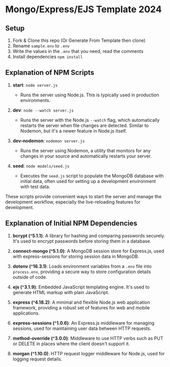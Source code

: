 # Mongo/Express/EJS Template 2024

## Setup

1. Fork & Clone this repo (Or Generate From Template then clone)
2. Rename `sample.env` to `.env`
3. Write the values in the `.env` that you need, read the comments
4. Install dependencies `npm install`

## Explanation of NPM Scripts

1. **start**: `node server.js`
   - Runs the server using Node.js. This is typically used in production environments.

2. **dev**: `node --watch server.js`
   - Runs the server with the Node.js `--watch` flag, which automatically restarts the server when file changes are detected. Similar to Nodemon, but it's a newer feature in Node.js itself.

3. **dev-nodemon**: `nodemon server.js`
   - Runs the server using Nodemon, a utility that monitors for any changes in your source and automatically restarts your server.

4. **seed**: `node models/seed.js`
   - Executes the `seed.js` script to populate the MongoDB database with initial data, often used for setting up a development environment with test data.

These scripts provide convenient ways to start the server and manage the development workflow, especially the live-reloading features for development.




## Explanation of Initial NPM Dependencies

1. **bcrypt (^5.1.1)**: A library for hashing and comparing passwords securely. It's used to encrypt passwords before storing them in a database.

2. **connect-mongo (^5.1.0)**: A MongoDB session store for Express.js, used with express-sessions for storing session data in MongoDB.

3. **dotenv (^16.3.1)**: Loads environment variables from a `.env` file into `process.env`, providing a secure way to store configuration details outside of code.

4. **ejs (^3.1.9)**: Embedded JavaScript templating engine. It's used to generate HTML markup with plain JavaScript.

5. **express (^4.18.2)**: A minimal and flexible Node.js web application framework, providing a robust set of features for web and mobile applications.

6. **express-sessions (^1.0.6)**: An Express.js middleware for managing sessions, used for maintaining user data between HTTP requests.

7. **method-override (^3.0.0)**: Middleware to use HTTP verbs such as PUT or DELETE in places where the client doesn't support it.

8. **morgan (^1.10.0)**: HTTP request logger middleware for Node.js, used for logging request details.
